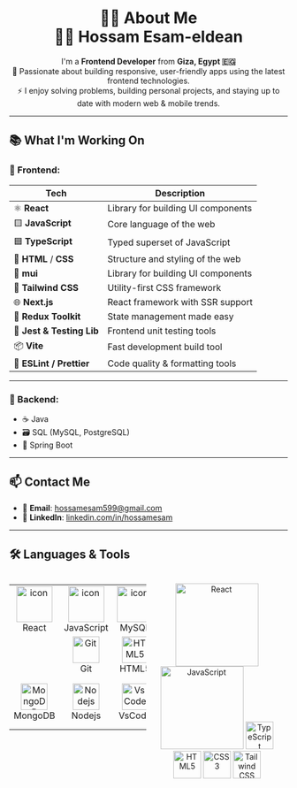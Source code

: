 <h1 align="center">👨‍💻 About Me <br/>
  👋🏻 Hossam Esam-eldean</h1>
<p align="center">
  I'm a <strong>Frontend Developer</strong> from <strong>Giza, Egypt 🇪🇬</strong><br />
  🔭 Passionate about building responsive, user-friendly apps using the latest frontend technologies.<br />
  ⚡ I enjoy solving problems, building personal projects, and staying up to date with modern web & mobile trends.
</p>

---

## 📚 What I'm Working On

### 🚀 Frontend:

| Tech            | Description                                 |
|------------------|---------------------------------------------|
| ⚛️ **React**        | Library for building UI components         |
| 🟨 **JavaScript**     | Core language of the web                    |
| 🟦 **TypeScript**   | Typed superset of JavaScript               |
| 🧩 **HTML** / **CSS** | Structure and styling of the web           |
| 💫 **mui** | Library for building UI components           |
| 🎨 **Tailwind CSS** | Utility-first CSS framework                |
| 🌐 **Next.js**      | React framework with SSR support           |
| 🧠 **Redux Toolkit**| State management made easy                 |
| 🧪 **Jest & Testing Lib** | Frontend unit testing tools          |
| 📦 **Vite**          | Fast development build tool              |
| 🎯 **ESLint / Prettier** | Code quality & formatting tools     |

---

### 🧰 Backend:
- ☕ Java  
- 🗃️ SQL (MySQL, PostgreSQL)  
- 🌱 Spring Boot  

---

## 📫 Contact Me

- 📧 **Email**: hossamesam599@gmail.com  
- 🔗 **LinkedIn**: [linkedin.com/in/hossamesam](https://www.linkedin.com/in/hossamesam/)

---

## 🛠️ Languages & Tools
<div style="display: flex; align-items: flex-start; align: center">
<table align="center">
  <tr>
    <td align="center" width="96">
        <img src="https://techstack-generator.vercel.app/react-icon.svg" alt="icon" width="65" height="65" />
      <br>React
    </td>
    <td align="center" width="96">
        <img src="https://techstack-generator.vercel.app/js-icon.svg" alt="icon" width="65" height="65" />
      <br>JavaScript
    </td>
    <td align="center" width="96">
        <img src="https://techstack-generator.vercel.app/mysql-icon.svg" alt="icon" width="65" height="65" />
      <br>MySQL
    </td>
    <td align="center" width="96">
        <img src="https://techstack-generator.vercel.app/ts-icon.svg" alt="icon" width="65" height="65" />
      <br>TypeScript
    </td>
        <td align="center" width="96">
        <img src="https://techstack-generator.vercel.app/github-icon.svg" alt="icon" width="65" height="65" />
      <br>Github
    </td>
          <td align="center" width="96">
      <a href="#macropower-tech">
        <img src="https://techstack-generator.vercel.app/python-icon.svg" alt="icon" width="65" height="65" />
      </a>
      <br>Python
    </td>
  </tr>
  <tr>
  <td align="center" width="96">
    <td align="center" width="96"> 
        <img src="https://user-images.githubusercontent.com/25181517/192108372-f71d70ac-7ae6-4c0d-8395-51d8870c2ef0.png" width="48" height="48" alt="Git" />
      <br>Git
    </td>
    <td align="center"  width="96">
        <img src="https://skillicons.dev/icons?i=html" width="48" height="48" alt="HTML5" />
      <br>HTML5
    </td>
    <td align="center" width="96">
        <img src="https://skillicons.dev/icons?i=css" width="48" height="48" alt="css" />
      <br>CSS
    </td>
    <td align="center"  width="96">
        <img src="https://skillicons.dev/icons?i=bootstrap" width="48" height="48" alt="bootstrap" />
      <br>Bootstrap
    </td>
    <td align="center" width="96">
        <img src="https://skillicons.dev/icons?i=tailwind" width="48" height="48" alt="tailwind" />
      <br>Tailwind
    </td>
  </tr>
 <tr>
      <td align="center" width="96">
        <img src="https://skillicons.dev/icons?i=mongodb" width="48" height="48" alt="MongoDB" />
      <br>MongoDB
    </td>
        <td align="center" width="96">
        <img src="https://skillicons.dev/icons?i=nodejs" width="48" height="48" alt="Nodejs" />
      <br>Nodejs
      </td>
      </td>
            <td align="center" width="96">
        <img src="https://skillicons.dev/icons?i=vscode" width="48" height="48" alt="VsCode" />
      <br>VsCode
    </td>
              <td align="center" width="96">
        <img src="https://skillicons.dev/icons?i=sass" width="48" height="48" alt="Sass" />
      <br>Sass
    </td>
    <td align="center" width="96">
        <img src="https://skillicons.dev/icons?i=postgres" width="48" height="48" alt="PostgreSQL" />
      <br>PostgreSQL
    </td>
    <td align="center" width="96">
    <!-- Next.js -->
        <img src="https://cdn.jsdelivr.net/gh/devicons/devicon/icons/nextjs/nextjs-original.svg" width="50" alt="Next.js" />
      <br>Next.js
    </td>
    <td align="center" width="96">
  <!-- Redux -->
  <img src="https://cdn.jsdelivr.net/gh/devicons/devicon/icons/redux/redux-original.svg" width="50" alt="Redux" />
      <br>Redux
    </td>
      <td align="center" width="96">
  <!-- Vite -->
  <img src="https://cdn.jsdelivr.net/gh/devicons/devicon/icons/vite/vite-original.svg" width="50" alt="Vite" />
      <br>Vite
    </td>
      <td align="center" width="96">
  <!-- Java -->
  <img src="https://cdn.jsdelivr.net/gh/devicons/devicon/icons/java/java-original.svg" width="50" alt="Java" />
      <br>Java
    </td>
      <td align="center" width="96">
  <!-- MySQL -->
  <img src="https://cdn.jsdelivr.net/gh/devicons/devicon/icons/mysql/mysql-original.svg" width="50" alt="MySQL" />
      <br>MySQL
    </td>
      <td align="center" width="96">
  <!-- Spring Boot -->
  <img src="https://cdn.jsdelivr.net/gh/devicons/devicon/icons/spring/spring-original.svg" width="50" alt="Spring Boot" />
      <br>Spring Boot
    </td>
 </tr>

</table>
<br><br>
  
<p align="center">
  <!-- React (GIF) -->
  <img src="https://raw.githubusercontent.com/rajput2107/rajput2107/master/Assets/react.gif" width="150" alt="React" />
  <!-- JavaScript (GIF) -->
  <img src="https://raw.githubusercontent.com/rahulbanerjee26/githubProfileReadmeGenerator/main/gifs/js.gif" width="150" alt="JavaScript" />
  <!-- TypeScript -->
  <img src="https://cdn.jsdelivr.net/gh/devicons/devicon/icons/typescript/typescript-original.svg" width="50" alt="TypeScript" />
  <!-- HTML -->
  <img src="https://cdn.jsdelivr.net/gh/devicons/devicon/icons/html5/html5-original.svg" width="50" alt="HTML5" />
  <!-- CSS -->
  <img src="https://cdn.jsdelivr.net/gh/devicons/devicon/icons/css3/css3-original.svg" width="50" alt="CSS3" />
  <!-- Tailwind CSS -->
  <img src="https://cdn.jsdelivr.net/gh/devicons/devicon/icons/tailwindcss/tailwindcss-plain.svg" width="50" alt="Tailwind CSS" />

</p>

